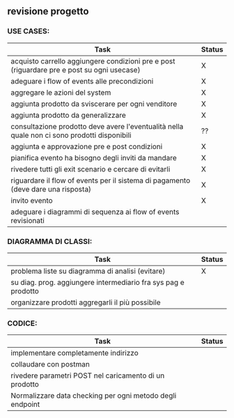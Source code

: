 ## revisione progetto

### USE CASES:
| Task | Status |
|------|--------|
| acquisto carrello aggiungere condizioni pre e post (riguardare pre e post su ogni usecase) | X |
| adeguare i flow of events alle precondizioni | X |
| aggregare le azioni del system | X |
| aggiunta prodotto da sviscerare per ogni venditore | X |
| aggiunta prodotto da generalizzare | X |
| consultazione prodotto deve avere l'eventualità nella quale non ci sono prodotti disponibili |??|
| aggiunta e approvazione pre e post condizioni | X |
| pianifica evento ha bisogno degli inviti da mandare | X |
| rivedere tutti gli exit scenario e cercare di evitarli | X |
| riguardare il flow of events per il sistema di pagamento (deve dare una risposta) | X |
| invito evento | X |
| adeguare i diagrammi di sequenza ai flow of events revisionati | |

### DIAGRAMMA DI CLASSI:
| Task | Status |
|------|--------|
| problema liste su diagramma di analisi (evitare) |X |
| su diag. prog. aggiungere intermediario fra sys pag e prodotto | |
| organizzare prodotti aggregarli il più possibile | |

### CODICE:
| Task | Status |
|------|--------|
| implementare completamente indirizzo | |
| collaudare con postman | |
| rivedere parametri POST nel caricamento di un prodotto | |
| Normalizzare data checking per ogni metodo degli endpoint | |